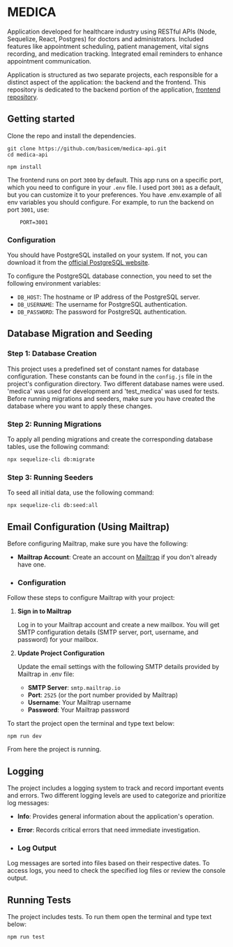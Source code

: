 # MEDICA

Application developed for healthcare industry using RESTful APIs (Node, Sequelize, React, Postgres) for doctors and administrators. Included features like appointment scheduling, patient management, vital signs recording, and medication tracking. Integrated email reminders to enhance appointment communication.

Application is structured as two separate projects, each responsible for a distinct aspect of the application: the backend and the frontend. This repository is dedicated to the backend portion of the application, [frontend repository](https://github.com/basicem/medica-web).

## Getting started

Clone the repo and install the dependencies.

```shell
git clone https://github.com/basicem/medica-api.git
cd medica-api
```

```shell
npm install
```

The frontend runs on port `3000` by default. This app runs on a specific port, which you need to configure in your `.env` file. I used port `3001` as a default, but you can customize it to your preferences. You have .env.example of all env variables you should configure. For example, to run the backend on port `3001`, use:

```
    PORT=3001
```

### Configuration

You should have PostgreSQL installed on your system. If not, you can download it from the [official PostgreSQL website](https://www.postgresql.org/download/).

To configure the PostgreSQL database connection, you need to set the following environment variables:

- `DB_HOST`: The hostname or IP address of the PostgreSQL server.
- `DB_USERNAME`: The username for PostgreSQL authentication.
- `DB_PASSWORD`: The password for PostgreSQL authentication.

## Database Migration and Seeding

### Step 1: Database Creation

This project uses a predefined set of constant names for database configuration. These constants can be found in the `config.js` file in the project's configuration directory. Two different database names were used. 'medica' was used for development and 'test_medica' was used for tests.
Before running migrations and seeders, make sure you have created the database where you want to apply these changes. 

### Step 2: Running Migrations

To apply all pending migrations and create the corresponding database tables, use the following command:

```bash
npx sequelize-cli db:migrate
```

### Step 3: Running Seeders

To seed all initial data, use the following command:

```
npx sequelize-cli db:seed:all
```


## Email Configuration (Using Mailtrap)

Before configuring Mailtrap, make sure you have the following:

- **Mailtrap Account**: Create an account on [Mailtrap](https://mailtrap.io/) if you don't already have one.

- ### Configuration

Follow these steps to configure Mailtrap with your project:

1. **Sign in to Mailtrap**

   Log in to your Mailtrap account and create a new mailbox. You will get SMTP configuration details (SMTP server, port, username, and password) for your mailbox.

2. **Update Project Configuration**

   Update the email settings with the following SMTP details provided by Mailtrap in .env file:

   - **SMTP Server**: `smtp.mailtrap.io`
   - **Port**: `2525` (or the port number provided by Mailtrap)
   - **Username**: Your Mailtrap username
   - **Password**: Your Mailtrap password

To start the project open the terminal and type text below:

```shell
npm run dev
```

From here the project is running.

## Logging

The project includes a logging system to track and record important events and errors. Two different logging levels are used to categorize and prioritize log messages:

- **Info**: Provides general information about the application's operation.
- **Error**: Records critical errors that need immediate investigation.

- ### Log Output

Log messages are sorted into files based on their respective dates. To access logs, you need to check the specified log files or review the console output.

## Running Tests

The project includes tests. To run them open the terminal and type text below:
```shell
npm run test
```
